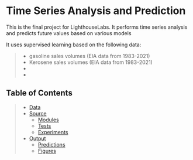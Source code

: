 # Time Series Analysis and Prediction
 
 This is the final project for LighthouseLabs. It performs time series analysis and predicts future values based on various models

 It uses supervised learning based on the following data:
>   *   gasoline sales volumes (EIA data from 1983-2021)
>   *   Kerosene sales volumes (EIA data from 1983-2021)
>   *   
>   *   

## Table of Contents
>   * [Data](/data)
>   * [Source](/src)
>       * [Modules](/src/modules/)
>       * [Tests](/src/tests/)
>       * [Experiments](/src/experiments/)
>   * [Output](/output/)
>       * [Predictions](/output/predictions/)
>       * [Figures](/output/figures/)



